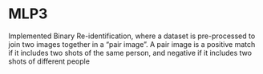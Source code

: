 # MLP3
Implemented Binary Re-identification, where a dataset is pre-processed to join two images together in a “pair image”. A pair image is a positive match if it includes two shots of the same person, and negative if it includes two shots of different people
